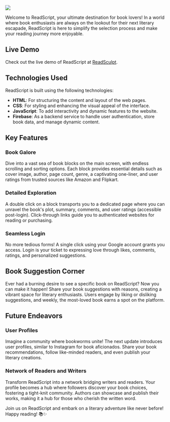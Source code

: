 ![](https://ankitjha2603.github.io/readsculpt/assets/brand/logo.png)

Welcome to ReadScript, your ultimate destination for book lovers! In a world where book enthusiasts are always on the lookout for their next literary escapade, ReadScript is here to simplify the selection process and make your reading journey more enjoyable.

## Live Demo

Check out the live demo of ReadScript at [ReadSculpt](https://ankitjha2603.github.io/readsculpt).



## Technologies Used

ReadScript is built using the following technologies:

- **HTML**: For structuring the content and layout of the web pages.
- **CSS**: For styling and enhancing the visual appeal of the interface.
- **JavaScript**: To add interactivity and dynamic features to the website.
- **Firebase**: As a backend service to handle user authentication, store book data, and manage dynamic content.

## Key Features

### Book Galore

Dive into a vast sea of book blocks on the main screen, with endless scrolling and sorting options. Each block provides essential details such as cover image, author, page count, genre, a captivating one-liner, and user ratings from trusted sources like Amazon and Flipkart.

### Detailed Exploration

A double click on a block transports you to a dedicated page where you can unravel the book's plot, summary, comments, and user ratings (accessible post-login). Click-through links guide you to authenticated websites for reading or purchasing.

### Seamless Login

No more tedious forms! A single click using your Google account grants you access. Login is your ticket to expressing love through likes, comments, ratings, and personalized suggestions.

## Book Suggestion Corner

Ever had a burning desire to see a specific book on ReadScript? Now you can make it happen! Share your book suggestions with reasons, creating a vibrant space for literary enthusiasts. Users engage by liking or disliking suggestions, and weekly, the most-loved book earns a spot on the platform.

## Future Endeavors

### User Profiles

Imagine a community where bookworms unite! The next update introduces user profiles, similar to Instagram for book aficionados. Share your book recommendations, follow like-minded readers, and even publish your literary creations.

### Network of Readers and Writers

Transform ReadScript into a network bridging writers and readers. Your profile becomes a hub where followers discover your book choices, fostering a tight-knit community. Authors can showcase and publish their works, making it a hub for those who cherish the written word.

Join us on ReadScript and embark on a literary adventure like never before! Happy reading! 📚✨

